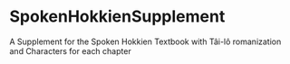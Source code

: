 # SpokenHokkienSupplement
A Supplement for the Spoken Hokkien Textbook with Tâi-lô romanization and Characters for each chapter
